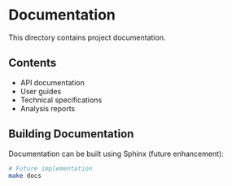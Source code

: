 # Documentation

This directory contains project documentation.

## Contents

- API documentation
- User guides
- Technical specifications
- Analysis reports

## Building Documentation

Documentation can be built using Sphinx (future enhancement):

```bash
# Future implementation
make docs
```